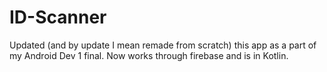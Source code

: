 # ID-Scanner
Updated (and by update I mean remade from scratch) this app as a part of my Android Dev 1 final. Now works through firebase and is in Kotlin.
